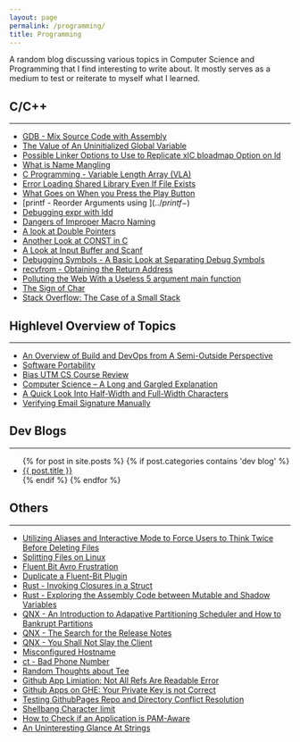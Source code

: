 ```yaml
---
layout: page
permalink: /programming/
title: Programming
---
```

A random blog discussing various topics in Computer Science and Programming that I find interesting to write about. It mostly serves as a medium to test or reiterate to myself what I learned.

## C/C++

---
* [GDB - Mix Source Code with Assembly](../gdb-dissassemble-src)
* [The Value of An Uninitialized Global Variable](../global-init-val) 
* [Possible Linker Options to Use to Replicate xlC bloadmap Option on ld](../bloadmap-gcc-alt)
* [What is Name Mangling](../extern-c-name-mangling)
* [C Programming - Variable Length Array (VLA)](../variable-len-arr)
* [Error Loading Shared Library Even If File Exists](../lddconfig)
* [What Goes on When you Press the Play Button](../building-code)
* [printf - Reorder Arguments using $](../printf-$)
* [Debugging expr with ldd](../ldd-to-debug-expr)
* [Dangers of Improper Macro Naming](../dangers-of-improper-macro-naming)
* [A look at Double Pointers](../double-pointers)
* [Another Look at CONST in C](../c-const)
* [A Look at Input Buffer and Scanf](../a-look-at-input-buffer-using-scanf)
* [Debugging Symbols - A Basic Look at Separating Debug Symbols](../debugging-symbols)
* [recvfrom - Obtaining the Return Address](../recvfrom-ret-addr)
* [Polluting the Web With a Useless 5 argument main function](../useless-main/)
* [The Sign of Char](../sign-of-char)
* [Stack Overflow: The Case of a Small Stack](../small-stack)

## Highlevel Overview of Topics

---

* [An Overview of Build and DevOps from A Semi-Outside Perspective](../build-team)
* [Software Portability](../software-ports)
* [Bias UTM CS Course Review](../bias-utm-cs-course-review)
* [Computer Science – A Long and Gargled Explanation](../computer-science-a-long-and-gargled-explanation)
* [A Quick Look Into Half-Width and Full-Width Characters](../halfwidth-fullwidth-encoding)
* [Verifying Email Signature Manually](../signature-verification/)

## Dev Blogs

---

<ul>                                                                            
{% for post in site.posts %}                                                    
{% if post.categories contains 'dev blog' %}
<li><a href = '..{{post.url}}'>{{ post.title }}</a></li>                        
{% endif %}                                                                     
{% endfor %}                                                                    
</ul>        

## Others

---

* [Utilizing Aliases and Interactive Mode to Force Users to Think Twice Before Deleting Files](../alias-interactive)
* [Splitting Files on Linux](../split-files)
* [Fluent Bit Avro Frustration](https://zakuarbor.github.io/blog/avro-fluentbit-header/)
* [Duplicate a Fluent-Bit Plugin](https://zakuarbor.github.io/blog/fluentd-kafka-copy/)
* [Rust - Invoking Closures in a Struct](../rust-closure-invoke/)
* [Rust - Exploring the Assembly Code between Mutable and Shadow Variables](../rust-shadow-vs-mut)
* [QNX - An Introduction to Adapative Partitioning Scheduler and How to Bankrupt Partitions](../qnx-aps)
* [QNX - The Search for the Release Notes](../qnx-release-notes)
* [QNX - You Shall Not Slay the Client](../cannot-kill-process)
* [Misconfigured Hostname](../misconfigured-hostname)
* [ct - Bad Phone Number](../ct-bad-phone-number)
* [Random Thoughts about Tee](../random-thoughts-about-tee)
* [Github App Limiation: Not All Refs Are Readable Error](../github-app-limitation-not-all-refs-are-readable-error)
* [Github Apps on GHE: Your Private Key is not Correct](../github-apps-on-ghe-your-private-key-is-not-correct)
* [Testing GithubPages Repo and Directory Conflict Resolution](../github-pages-behavior)
* [Shellbang Character limit](../shellbang-char-limit/)
* [How to Check if an Application is PAM-Aware](../pam-aware)
* [An Uninteresting Glance At Strings](..string-asm)



